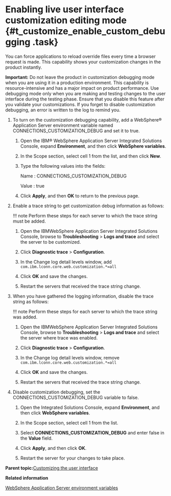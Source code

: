 # Enabling live user interface customization editing mode {#t_customize_enable_custom_debugging .task}

You can force applications to reload override files every time a browser request is made. This capability shows your customization changes in the product instantly.

**Important:** Do not leave the product in customization debugging mode when you are using it in a production environment. This capability is resource-intensive and has a major impact on product performance. Use debugging mode only when you are making and testing changes to the user interface during the testing phase. Ensure that you disable this feature after you validate your customizations. If you forget to disable customization debugging, an error is written to the log to remind you.

1.  To turn on the customization debugging capability, add a WebSphere® Application Server environment variable named CONNECTIONS\_CUSTOMIZATION\_DEBUG and set it to true.

    1.  Open the IBM® WebSphere Application Server Integrated Solutions Console, expand **Environment**, and then click **WebSphere variables**.

    2.  In the Scope section, select cell 1 from the list, and then click **New**.

    3.  Type the following values into the fields:

        Name
        :   CONNECTIONS\_CUSTOMIZATION\_DEBUG

        Value
        :   true

    4.  Click **Apply**, and then **OK** to return to the previous page.

2.  Enable a trace string to get customization debug information as follows:

    !!! note
    Perform these steps for each server to which the trace string must be added.

    1.  Open the IBMWebSphere Application Server Integrated Solutions Console, browse to **Troubleshooting** \> **Logs and trace** and select the server to be customized.

    2.  Click **Diagnostic trace** \> **Configuration**.

    3.  In the Change log detail levels window, add `com.ibm.lconn.core.web.customization.*=all`

    4.  Click **OK** and save the changes.

    5.  Restart the servers that received the trace string change.

3.  When you have gathered the logging information, disable the trace string as follows:

    !!! note
    Perform these steps for each server to which the trace string was added.

    1.  Open the IBMWebSphere Application Server Integrated Solutions Console, browse to **Troubleshooting** \> **Logs and trace** and select the server where trace was enabled.

    2.  Click **Diagnostic trace** \> **Configuration**.

    3.  In the Change log detail levels window, remove `com.ibm.lconn.core.web.customization.*=all`

    4.  Click **OK** and save the changes.

    5.  Restart the servers that received the trace string change.

4.  Disable customization debugging, set the CONNECTIONS\_CUSTOMIZATION\_DEBUG variable to false.

    1.  Open the Integrated Solutions Console, expand **Environment**, and then click **WebSphere variables**.

    2.  In the Scope section, select cell 1 from the list.

    3.  Select **CONNECTIONS\_CUSTOMIZATION\_DEBUG** and enter false in the **Value** field.

    4.  Click **Apply**, and then click **OK**.

    5.  Restart the server for your changes to take place.


**Parent topic:**[Customizing the user interface](../customize/t_admin_common_customize_main.md)

**Related information**  


[WebSphere Application Server environment variables](../admin/r_admin_common_was_env_variables.md)

